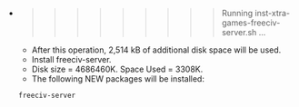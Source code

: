 * >>>>>>>>> Running inst-xtra-games-freeciv-server.sh ...
  * After this operation, 2,514 kB of additional disk space will be used.
  * Install freeciv-server.
  * Disk size = 4686460K. Space Used = 3308K.
  * The following NEW packages will be installed:
  ```bash
  freeciv-server
  ```
